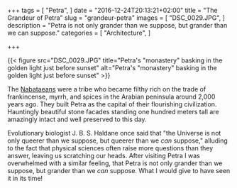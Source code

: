 +++
tags = [
  "Petra",
]
date = "2016-12-24T20:13:21+02:00"
title = "The Grandeur of Petra"
slug = "grandeur-petra"
images = [
  "DSC_0029.JPG",
]
description = "Petra is not only grander than we suppose, but grander than we can suppose."
categories = [
  "Architecture",
]

+++

{{< figure src="DSC_0029.JPG" title="Petra's \"monastery\" basking in the golden light just before sunset" alt="Petra's \"monastery\" basking in the golden light just before sunset" >}}

The [Nabataeans](https://en.wikipedia.org/wiki/Nabataeans) were a tribe who became filthy rich on the trade of frankincense, myrrh, and spices in the Arabian peninsula around 2,000 years ago. They built Petra as the capital of their flourishing civilization. Hauntingly beautiful stone facades standing one hundred meters tall are amazingly intact and well preserved to this day.

<!--more-->

Evolutionary biologist J. B. S. Haldane once said that "the Universe is not only queerer than we suppose, but queerer than we _can_ suppose," alluding to the fact that physical sciences often raise more questions than they answer, leaving us scratching our heads. After visiting Petra I was overwhelmed with a similar feeling, that Petra is not only grander than we suppose, but grander than we _can_ suppose. What I would give to have seen it in its time!
